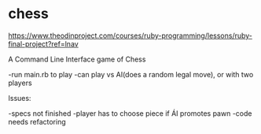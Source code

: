 # chess
https://www.theodinproject.com/courses/ruby-programming/lessons/ruby-final-project?ref=lnav

A Command Line Interface game of Chess

-run main.rb to play
-can play vs AI(does a random legal move), or with two players

Issues:

-specs not finished
-player has to choose piece if ÁI promotes pawn
-code needs refactoring
